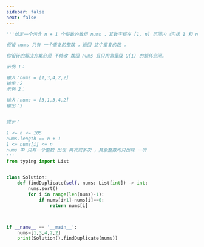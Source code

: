 ```yaml
---
sidebar: false
next: false
---
```

<BlogInfo/>






```python
'''给定一个包含 n + 1 个整数的数组 nums ，其数字都在 [1, n] 范围内（包括 1 和 n），可知至少存在一个重复的整数。

假设 nums 只有 一个重复的整数 ，返回 这个重复的数 。

你设计的解决方案必须 不修改 数组 nums 且只用常量级 O(1) 的额外空间。

示例 1：

输入：nums = [1,3,4,2,2]
输出：2
示例 2：

输入：nums = [3,1,3,4,2]
输出：3
 

提示：

1 <= n <= 105
nums.length == n + 1
1 <= nums[i] <= n
nums 中 只有一个整数 出现 两次或多次 ，其余整数均只出现 一次
'''
from typing import List


class Solution:
    def findDuplicate(self, nums: List[int]) -> int:
        nums.sort()
        for i in range(len(nums)-1):
            if nums[i+1]-nums[i]==0:
                return nums[i]



if __name__ == '__main__':
    nums=[1,3,4,2,2]
    print(Solution().findDuplicate(nums))
```






<ActionBox />
        
<style>#top-box {margin-top:0.5rem!important;}</style>